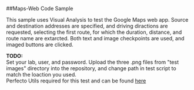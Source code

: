 ##Maps-Web Code Sample

This sample uses Visual Analysis to test the Google Maps web app. Source and destination addresses are specified,
and driving diractions are requested, selecting the first route, for which the duration, distance, and route name are extarcted.
Both text and image checkpoints are used, and imaged buttons are clicked.

**TODO:** <br/>
Set your lab, user, and password.
Upload the three .png files from "test images" directory into the repository, and change path in test script to match the loaction you used. <br/>Perfecto Utils required for this test and can be found [here](https://github.com/PerfectoCode/Templates/tree/master/Utils)
